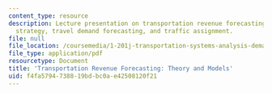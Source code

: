 ```yaml
---
content_type: resource
description: Lecture presentation on transportation revenue forecasting, pricing/tolling
  strategy, travel demand forecasting, and traffic assignment.
file: null
file_location: /coursemedia/1-201j-transportation-systems-analysis-demand-and-economics-fall-2008/f4fa5794738819bdbc0ae42508120f21_MIT1_201JF08_lec16.pdf
file_type: application/pdf
resourcetype: Document
title: 'Transportation Revenue Forecasting: Theory and Models'
uid: f4fa5794-7388-19bd-bc0a-e42508120f21
---
```

